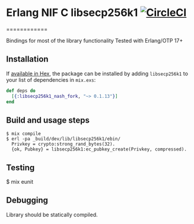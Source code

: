 # Erlang NIF C libsecp256k1 [![CircleCI](https://circleci.com/gh/exthereum/libsecp256k1.svg?style=svg)](https://circleci.com/gh/exthereum/libsecp256k1)

============

Bindings for most of the library functionality
Tested with Erlang/OTP 17+

Installation
------------
If [available in Hex](https://hex.pm/docs/publish), the package can be installed
by adding `libsecp256k1` to your list of dependencies in `mix.exs`:

```elixir
def deps do
  [{:libsecp256k1_nash_fork, "~> 0.1.13"}]
end
```

Build and usage steps
---------------------
	$ mix compile
	$ erl -pa _build/dev/lib/libsecp256k1/ebin/
	  Privkey = crypto:strong_rand_bytes(32).
	  {ok, Pubkey} = libsecp256k1:ec_pubkey_create(Privkey, compressed).

Testing
-------
  $ mix eunit

Debugging
---------

Library should be statically compiled.
